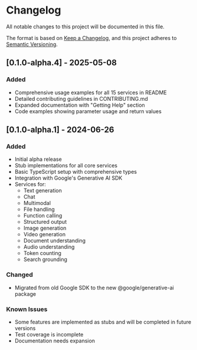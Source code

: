 # Changelog

All notable changes to this project will be documented in this file.

The format is based on [Keep a Changelog](https://keepachangelog.com/en/1.0.0/),
and this project adheres to [Semantic Versioning](https://semver.org/spec/v2.0.0.html).

## [0.1.0-alpha.4] - 2025-05-08

### Added
- Comprehensive usage examples for all 15 services in README
- Detailed contributing guidelines in CONTRIBUTING.md
- Expanded documentation with "Getting Help" section
- Code examples showing parameter usage and return values

## [0.1.0-alpha.1] - 2024-06-26

### Added
- Initial alpha release
- Stub implementations for all core services
- Basic TypeScript setup with comprehensive types
- Integration with Google's Generative AI SDK
- Services for:
  - Text generation
  - Chat
  - Multimodal
  - File handling
  - Function calling
  - Structured output
  - Image generation
  - Video generation
  - Document understanding
  - Audio understanding
  - Token counting
  - Search grounding

### Changed
- Migrated from old Google SDK to the new @google/generative-ai package

### Known Issues
- Some features are implemented as stubs and will be completed in future versions
- Test coverage is incomplete
- Documentation needs expansion 